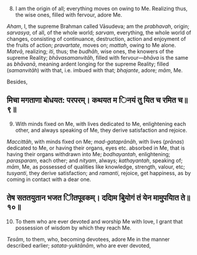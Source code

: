 8. I am the origin of all; everything moves on owing to Me. Realizing thus, the wise ones, filled with fervour, adore Me.

*Aham*, I, the supreme Brahman called Vāsudeva; am the *prabhavah*, origin; *sarvasya*, of all, of the whole world; *sarvam*, everything, the whole world of changes, consisting of continuance, destruction, action and enjoyment of the fruits of action; *pravartate*, moves on; *mattah*, owing to Me alone. *Matvā*, realizing; *iti*, thus; the *budhāh*, wise ones, the knowers of the supreme Reality; *bhāvasamanvitāh*, filled with fervour—*bhāva* is the same as *bhāvanā*, meaning ardent longing for the supreme Reality; filled (*samanvitāh*) with that, i.e. imbued with that; *bhajante*, adore; *mām*, Me.

Besides,

## मिचा मगताणा बोधयत: परपरम्। कथयत म िनयं तु यित च रमित च॥९॥

9. With minds fixed on Me, with lives dedicated to Me, enlightening each other, and always speaking of Me, they derive satisfaction and rejoice.

*Maccittāh*, with minds fixed on Me; *mad-gataprānāh*, with lives (*prānas*) dedicated to Me, or having their organs, eyes etc. absorbed in Me, that is having their organs withdrawn into Me; *bodhayantah*, enlightening; *parasparam*, each other; and *nityam*, always; *kathayantah*, speaking of; *mām*, Me, as possessed of qualities like knowledge, strength, valour, etc; *tusyanti*, they derive satisfaction; and *ramanti*, rejoice, get happiness, as by coming in contact with a dear one.

## तेष सततयुतान भजत ीितपूवकम्। ददािम बुियोगं तं येन मामुपयाित ते॥१०॥

10. To them who are ever devoted and worship Me with love, I grant that possession of wisdom by which they reach Me.

*Tesām*, to them, who, becoming devotees, adore Me in the manner described earlier; *satata-yuktānām*, who are ever devoted,